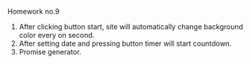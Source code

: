 Homework no.9

1. After clicking button start, site will automatically change background color every on second.
2. After setting date and pressing button timer will start countdown.
3. Promise generator.
